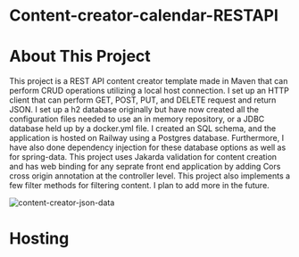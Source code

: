 # Content-creator-calendar-RESTAPI

# About This Project

 This project is a REST API content creator template 
made in Maven that can perform CRUD operations 
utilizing a local host connection. I set up an HTTP 
client that can perform GET, POST, PUT, and DELETE 
request and return JSON. I set up a h2 database 
originally but have now created all the configuration 
files needed to use an in memory repository, or a 
JDBC database held up by a docker.yml file. I created 
an SQL schema, and the application is hosted on 
Railway using a Postgres database. Furthermore, I 
have also done dependency injection for these 
database options as well as for spring-data. This 
project uses Jakarda validation for content creation 
and has web binding for any seprate front end 
application by adding Cors cross origin annotation at 
the controller level. This project also implements a 
few filter methods for filtering content. I plan to add 
more in the future.

![content-creator-json-data](https://github.com/AlbersSoftware/Content-creator-calendar-RESTAPI/assets/65799182/db1160a3-8026-4d85-9297-f17a58774cbb)

# Hosting

